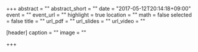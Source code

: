 +++
abstract = ""
abstract_short = ""
date = "2017-05-12T20:14:18+09:00"
event = ""
event_url = ""
highlight = true
location = ""
math = false
selected = false
title = ""
url_pdf = ""
url_slides = ""
url_video = ""

[header]
  caption = ""
  image = ""

+++

